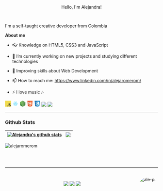 <p align="center"> Hello, I'm Alejandra!</p>

<br />

I'm a self-taught creative developer from Colombia

**About me**

- 👓 Knowledge on HTML5, CSS3 and JavaScript

- 🔭 I’m currently working on new projects and studying different technologies 

- 🌱 Improving skills about Web Development 

- 📫 How to reach me: https://www.linkedin.com/in/alejaromerom/

- ⚡ I love music 🎶


<code><img height="20" alt="javascript" src="https://raw.githubusercontent.com/github/explore/80688e429a7d4ef2fca1e82350fe8e3517d3494d/topics/javascript/javascript.png"></code>
<code><img height="20" alt="react" src="https://raw.githubusercontent.com/github/explore/80688e429a7d4ef2fca1e82350fe8e3517d3494d/topics/react/react.png"></code>
<code><img height="20" alt="nodejs" src="https://raw.githubusercontent.com/github/explore/80688e429a7d4ef2fca1e82350fe8e3517d3494d/topics/nodejs/nodejs.png"></code> 
<code><img height="20" src="https://raw.githubusercontent.com/devicons/devicon/master/icons/html5/html5-original.svg"></code>
<code><img height="20" src="https://raw.githubusercontent.com/devicons/devicon/master/icons/css3/css3-original.svg"></code>
<code><img height="20" src="https://user-images.githubusercontent.com/43914899/167901151-530e0324-5579-44eb-8473-1df83f7cd229.png"></code>
<code><img height="20" src="https://user-images.githubusercontent.com/43914899/167901872-8dc302f7-100a-4e80-b683-0dd80cd66209.png"></code>


-------------------------------------------------------------------------------------------------------------------------------------------------------------------------

### Github Stats

| <a href="https://github.com/a/github-readme-stats"><img align="center" src="https://awesome-github-stats.azurewebsites.net/user-stats/alejaromerom?theme=github-dark&cardType=github" alt="Alejandra's github stats" /></a> | <a href="https://github.com/alejaromerom/github-readme-stats"><img align="center" src="https://github-readme-stats.vercel.app/api/top-langs?username=alejaromerom&show_icons=true&locale=en&layout=compact&theme=tokyonight" /></a> |
| ------------- | ------------- |


<p><img align="center" src="https://github-readme-streak-stats.herokuapp.com/?user=alejaromerom&&theme=tokyonight" alt="alejaromerom" /></p>

<br />
<br />

----------------------------------------------------------------------------------------------------------------------------------------------------------------------

<div align="center">
<div style="display: inline_block"><br>
 
 
 <img align="right" alt="ale-pic" height="150" style="border-radius:50px;" src="https://user-images.githubusercontent.com/43914899/167910497-9947381c-091a-4dcd-bbb7-55f1017d3b97.png">
</div>

  

<div>

  <a href="https://instagram.com/alejaromdev" target="_blank"><img src="https://img.shields.io/badge/-Instagram-%23E4405F?style=for-the-badge&logo=instagram&logoColor=white" target="_blank"></a>
  <a href = "mailto:aleromero43@gmail.com"><img src="https://img.shields.io/badge/-Gmail-%23333?style=for-the-badge&logo=gmail&logoColor=white" target="_blank"></a>
  <a href="https://www.linkedin.com/in/alejaromerom" target="_blank">
<img src="https://img.shields.io/badge/-LinkedIn-%230077B5?style=for-the-badge&logo=linkedin&logoColor=white" target="_blank"></a> 

</div>




